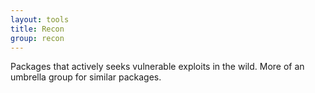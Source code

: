 ```yaml
---
layout: tools
title: Recon
group: recon
---
```


Packages that actively seeks vulnerable exploits in the wild. More of an umbrella group for similar
packages.
    